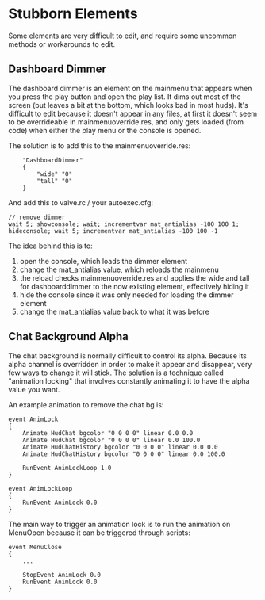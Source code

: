 # Stubborn Elements

Some elements are very difficult to edit, and require some uncommon methods or workarounds to edit.

## Dashboard Dimmer

The dashboard dimmer is an element on the mainmenu that appears when you press the play button and open the play list. It dims out most of the screen (but leaves a bit at the bottom, which looks bad in most huds). It's difficult to edit because it doesn't appear in any files, at first it doesn't seem to be overrideable in mainmenuoverride.res, and only gets loaded (from code) when either the play menu or the console is opened.

The solution is to add this to the mainmenuoverride.res:
```
	"DashboardDimmer"
	{
		"wide" "0"
		"tall" "0"
	}
```
And add this to valve.rc / your autoexec.cfg:
```
// remove dimmer
wait 5; showconsole; wait; incrementvar mat_antialias -100 100 1; hideconsole; wait 5; incrementvar mat_antialias -100 100 -1
```

The idea behind this is to:
1. open the console, which loads the dimmer element
2. change the mat_antialias value, which reloads the mainmenu
3. the reload checks mainmenuoverride.res and applies the wide and tall for dashboarddimmer to the now existing element, effectively hiding it
4. hide the console since it was only needed for loading the dimmer element
5. change the mat_antialias value back to what it was before

## Chat Background Alpha

The chat background is normally difficult to control its alpha. Because its alpha channel is overridden in order to make it appear and disappear, very few ways to change it will stick. The solution is a technique called "animation locking" that involves constantly animating it to have the alpha value you want.

An example animation to remove the chat bg is:
```
event AnimLock
{
	Animate HudChat bgcolor "0 0 0 0" linear 0.0 0.0
	Animate HudChat bgcolor "0 0 0 0" linear 0.0 100.0
	Animate HudChatHistory bgcolor "0 0 0 0" linear 0.0 0.0
	Animate HudChatHistory bgcolor "0 0 0 0" linear 0.0 100.0

	RunEvent AnimLockLoop 1.0
}

event AnimLockLoop
{
	RunEvent AnimLock 0.0
}
```

The main way to trigger an animation lock is to run the animation on MenuOpen because it can be triggered through scripts:
```
event MenuClose
{	
	...
	
	StopEvent AnimLock 0.0
	RunEvent AnimLock 0.0
}